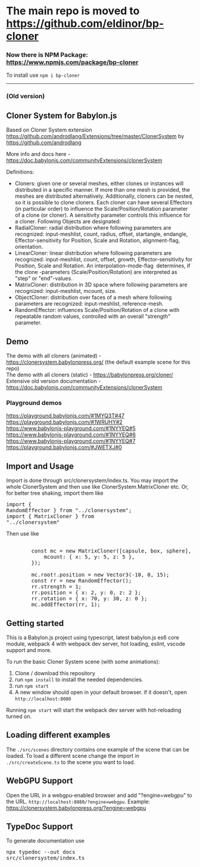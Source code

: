 # The main repo is moved to https://github.com/eldinor/bp-cloner

### Now there is NPM Package: https://www.npmjs.com/package/bp-cloner

To install use `npm i bp-cloner`

____________________________________________________________________________
### (Old version)

## Cloner System for Babylon.js

Based on Cloner System extension https://github.com/androdlang/Extensions/tree/master/ClonerSystem by https://github.com/androdlang

More info and docs here - https://doc.babylonjs.com/communityExtensions/clonerSystem

Definitions:

<ul><li>
		Cloners: given one or several meshes, either clones or instances will distributed in a specific manner. If more than one mesh is provided, the meshes are distributed alternatively. Additionally, cloners can be nested, so it is possible to clone cloners. Each cloner can have several Effectors (in particular order) to influence the Scale/Position/Rotation parameter of a clone (or cloner). A sensitivity parameter controls this influence for a cloner. Following Objects are designated:
	</li>
	<li>
		RadialCloner: radial distribution where following parameters are recognized: input-meshlist, count, radius, offset, startangle, endangle, Effector-sensitivity for Position, Scale and Rotation, alignment-flag, orientation.
	</li>
	<li>
		LinearCloner: linear distribution where following parameters are recognized: input-meshlist, count, offset, growth, Effector-sensitivity for Position, Scale and Rotation. An interpolation-mode-flag&nbsp; determines, if the clone -parameters (Scale/Position/Rotation) are interpreted as "step" or "end"-values.
	</li>
	<li>
		MatrixCloner: distribution in 3D space where following parameters are recognized: input-meshlist, mcount, size.
	</li>
	<li>
		ObjectCloner: distribution over faces of a mesh where following parameters are recognized: input-meshlist, reference-mesh.
	</li>
	<li>
		RandomEffector: influences Scale/Position/Rotation of a clone with repeatable random values, controlled with an overall "strength" parameter.
	</li>
</ul>

## Demo

The demo with all cloners (animated) - https://clonersystem.babylonpress.org/ (the default example scene for this repo)<br>
The demo with all cloners (static) - https://babylonpress.org/cloner/<br>
Extensive old version documentation - https://doc.babylonjs.com/communityExtensions/clonerSystem

### Playground demos

https://playground.babylonjs.com/#1MYQ3T#47<br>
https://playground.babylonjs.com/#1WRUHY#2<br>
https://www.babylonjs-playground.com/#1NYYEQ#5<br>
https://www.babylonjs-playground.com/#1NYYEQ#6<br>
https://www.babylonjs-playground.com/#1NYYEQ#7<br>
https://playground.babylonjs.com/#JWETXJ#0<br>

## Import and Usage

Import is done through src/clonersystem/index.ts.
You may import the whole ClonerSystem and then use like ClonerSystem.MatrixCloner etc.
Or, for better tree shaking, import them like <br><pre>import { RandomEffector } from "../clonersystem";<br>import { MatrixCloner } from "../clonersystem"</pre>

Then use like

<pre>

        const mc = new MatrixCloner([capsule, box, sphere], scene, {
            mcount: { x: 5, y: 5, z: 5 },
        });

        mc.root!.position = new Vector3(-10, 0, 15);
		const rr = new RandomEffector();
        rr.strength = 1;
        rr.position = { x: 2, y: 0, z: 2 };
        rr.rotation = { x: 70, y: 30, z: 0 };
        mc.addEffector(rr, 1);</pre>

## Getting started

This is a Babylon.js project using typescript, latest babylon.js es6 core module, webpack 4 with webpack dev server, hot loading, eslint, vscode support and more.

To run the basic Cloner System scene (with some animations):

1. Clone / download this repository
2. run `npm install` to install the needed dependencies.
3. run `npm start`
4. A new window should open in your default browser. if it doesn't, open `http://localhost:8080`

Running `npm start` will start the webpack dev server with hot-reloading turned on.

## Loading different examples

The `./src/scenes` directory contains one example of the scene that can be loaded. To load a different scene change the import in `./src/createScene.ts` to the scene you want to load.

## WebGPU Support

Open the URL in a webgpu-enabled browser and add "?engine=webgpu" to the URL. `http://localhost:8080/?engine=webgpu`.
Example: https://clonersystem.babylonpress.org/?engine=webgpu

## TypeDoc Support

To generate documentation use <pre>npx typedoc --out docs src/clonersystem/index.ts</pre>
